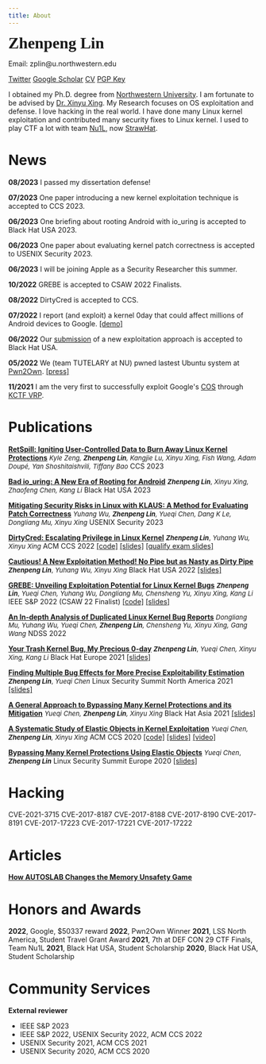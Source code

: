 ```yaml
---
title: About
---
```

<font face="Menlo" size=6><b>Zhenpeng Lin</b></font>

Email: zplin<span>@<span>u.northwestern.edu

[Twitter](https://twitter.com/markak_) [Google Scholar](https://scholar.google.com/citations?user=-V2OvtwAAAAJ&hl=en) [CV](./ZhenpengLin.pdf) [PGP Key](./pgp_pub.txt)

I obtained my Ph.D. degree from [Northwestern University](https://www.northwestern.edu). I am fortunate to be advised by [Dr. Xinyu Xing](http://xinyuxing.org/). My Research focuses on OS exploitation and defense. I love hacking in the real world. I have done many Linux kernel exploitation and contributed many security fixes to Linux kernel. I used to play CTF a lot with team [Nu1L](https://nu1l.com), now [StrawHat](https://strawhat.team/).

# News

**08/2023** I passed my dissertation defense!

**07/2023** One paper introducing a new kernel exploitation technique is accepted to CCS 2023.

**06/2023** One briefing about rooting Android with io\_uring is accepted to Black Hat USA 2023.

**06/2023** One paper about evaluating kernel patch correctness is accepted to USENIX Security 2023.

**06/2023** I will be joining Apple as a Security Researcher this summer.

**10/2022** GREBE is accepted to CSAW 2022 Finalists.

**08/2022** DirtyCred is accepted to CCS.

**07/2022** I report (and exploit) a kernel 0day that could affect millions of Android devices to Google. [[demo]](./pixel6_demo.mp4)

**06/2022** Our [submission](https://www.blackhat.com/us-22/briefings/schedule/#cautious-a-new-exploitation-method-no-pipe-but-as-nasty-as-dirty-pipe-27169) of a new exploitation approach is accepted to Black Hat USA.

**05/2022** We (team TUTELARY at NU) pwned lastest Ubuntu system at [Pwn2Own](https://www.zerodayinitiative.com/blog/2022/5/18/pwn2own-vancouver-2022-the-results). [[press]](https://therecord.media/tesla-microsoft-and-ubuntu-bugs-found-during-pwn2own-hacking-competition/)

**11/2021** I am the very first to successfully exploit Google's [COS](https://cloud.google.com/container-optimized-os/docs) through [KCTF VRP](https://security.googleblog.com/2022/02/roses-are-red-violets-are-blue-giving.html).

# Publications

[**RetSpill: Igniting User-Controlled Data to Burn Away Linux Kernel Protections**]()
<font size=2>*Kyle Zeng, **Zhenpeng Lin**, Kangjie Lu, Xinyu Xing, Fish Wang, Adam Doupé, Yan Shoshitaishvili, Tiffany Bao*</font>
CCS 2023

[**Bad io_uring: A New Era of Rooting for Android**](https://www.blackhat.com/us-23/briefings/schedule/index.html#bad-io_uring-a-new-era-of-rooting-for-android-32243)
<font size=2>***Zhenpeng Lin***, *Xinyu Xing, Zhaofeng Chen, Kang Li*</font>
Black Hat USA 2023

[**Mitigating Security Risks in Linux with KLAUS: A Method for Evaluating Patch Correctness**]()
<font size=2>*Yuhang Wu, **Zhenpeng Lin**, Yueqi Chen, Dang K Le, Dongliang Mu, Xinyu Xing*</font>
USENIX Security 2023

[**DirtyCred: Escalating Privilege in Linux Kernel**](./papers/DirtyCred.pdf)
<font size=2>***Zhenpeng Lin***, *Yuhang Wu, Xinyu Xing*</font>
ACM CCS 2022 [[code]](https://github.com/markakd/DirtyCred) [[slides]](./papers/DirtyCred_CCS_slides.pdf) [[qualify exam slides]](./papers/Qualify_ZhenpengLin.pdf)

[**Cautious! A New Exploitation Method! No Pipe but as Nasty as Dirty Pipe**](https://www.blackhat.com/us-22/briefings/schedule/#cautious-a-new-exploitation-method-no-pipe-but-as-nasty-as-dirty-pipe-27169)
<font size=2>***Zhenpeng Lin***, *Yuhang Wu, Xinyu Xing*</font>
Black Hat USA 2022 [[slides]](./papers/DirtyCred-BH22-Zhenpeng.pdf)

[**GREBE: Unveiling Exploitation Potential for Linux Kernel Bugs**](./papers/GREBE.pdf)
<font size=2>***Zhenpeng Lin***, *Yueqi Chen, Yuhang Wu, Dongliang Mu, Chensheng Yu, Xinyu Xing, Kang Li*</font>
IEEE S&P 2022 (CSAW 22 Finalist)  [[code]](https://github.com/markakd/GREBE) [[slides]](./papers/GREBE_slides.pdf)

[**An In-depth Analysis of Duplicated Linux Kernel Bug Reports**](./papers/bug_analysis.pdf)
<font size=2>*Dongliang Mu, Yuhang Wu, Yueqi Chen, **Zhenpeng Lin**, Chensheng Yu, Xinyu Xing, Gang Wang*</font>
NDSS 2022

[**Your Trash Kernel Bug, My Precious 0-day**](https://www.blackhat.com/eu-21/briefings/schedule/#your-trash-kernel-bug-my-precious--day-24849)
<font size=2>***Zhenpeng Lin***, *Yueqi Chen, Xinyu Xing, Kang Li*</font>
Black Hat Europe 2021 [[slides]](./talks/BHEU21_trash_kernel_bug.pdf)

[**Finding Multiple Bug Effects for More Precise Exploitability Estimation**]()
<font size=2>***Zhenpeng Lin***, *Yueqi Chen*</font>
Linux Security Summit North America 2021 [[slides]](./talks/LSS_2021_Multiple_Error_Behavior.pdf)

[**A General Approach to Bypassing Many Kernel Protections and its Mitigation**](https://www.blackhat.com/asia-21/briefings/schedule/#a-general-approach-to-bypassing-many-kernel-protections-and-its-mitigation-22345)
<font size=2>*Yueqi Chen, **Zhenpeng Lin**, Xinyu Xing*</font>
Black Hat Asia 2021 [[slides]](./talks/bhasia21.pdf)

[**A Systematic Study of Elastic Objects in Kernel Exploitation**](./papers/ELOISE.pdf)
<font size=2>*Yueqi Chen, **Zhenpeng Lin**, Xinyu Xing*</font>
ACM CCS 2020 [[code]](https://github.com/chenyueqi/W2L) [[slides]](./papers/ELOISE_slides.pdf) [[video]](./papers/ELOISE_presentation.mp4)

[**Bypassing Many Kernel Protections Using Elastic Objects**]()
<font size=2>*Yueqi Chen*, ***Zhenpeng Lin***</font>
Linux Security Summit Europe 2020 [[slides]](./talks/Bypassing-Many-Kernel-Protections-Using-Elastic-Objects.pdf)

# Hacking

CVE-2021-3715
CVE-2017-8187
CVE-2017-8188
CVE-2017-8190
CVE-2017-8191
CVE-2017-17223
CVE-2017-17221
CVE-2017-17222

# Articles

[**How AUTOSLAB Changes the Memory Unsafety Game**](https://grsecurity.net/how_autoslab_changes_the_memory_unsafety_game)

# Honors and Awards

**2022**, Google, $50337 reward
**2022**, Pwn2Own Winner
**2021**, LSS North America, Student Travel Grant Award
**2021**, 7th at DEF CON 29 CTF Finals, Team Nu1L
**2021**, Black Hat USA, Student Scholarship
**2020**, Black Hat USA, Student Scholarship

# Community Services

**External reviewer**

* IEEE S&P 2023
* IEEE S&P 2022, USENIX Security 2022, ACM CCS 2022
* USENIX Security 2021, ACM CCS 2021
* USENIX Security 2020, ACM CCS 2020
